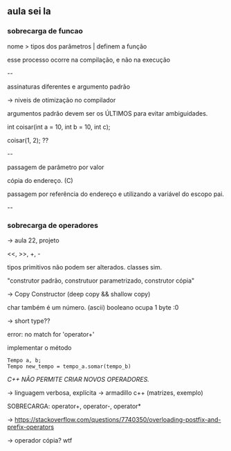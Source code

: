 ## aula sei la

### sobrecarga de funcao

nome > tipos dos parâmetros | definem a função

esse processo ocorre na compilação, e não na execução


--

assinaturas diferentes e argumento padrão

-> niveis de otimização no compilador

argumentos padrão devem ser os ÚLTIMOS para evitar ambiguidades.

int coisar(int a = 10, int b = 10, int c);

coisar(1, 2); ??

--

passagem de parâmetro por valor

cópia do endereço. (C)

passagem por referência do endereço e utilizando a variável do escopo pai.

-- 

### sobrecarga de operadores

-> aula 22, projeto

<<, >>, +, -

tipos primitivos não podem ser alterados. classes sim.

"construtor padrão, construtuor parametrizado, construtor cópia"

-> Copy Constructor (deep copy && shallow copy)

char também é um número. (ascii)
booleano ocupa 1 byte :0

-> short type??

error: no match for 'operator+' 

implementar o método

```
Tempo a, b;
Tempo new_tempo = tempo_a.somar(tempo_b)
```

*C++ NÃO PERMITE CRIAR NOVOS OPERADORES.*

-> linguagem verbosa, explícita
-> armadillo c++ (matrizes, exemplo)

SOBRECARGA: operator+, operator-, operator\*

-> https://stackoverflow.com/questions/7740350/overloading-postfix-and-prefix-operators

-> operador cópia? wtf